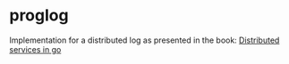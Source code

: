 # proglog

Implementation for a distributed log as presented in the book: [Distributed services in go](https://pragprog.com/titles/tjgo/distributed-services-with-go/)
